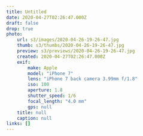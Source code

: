 ```yaml
---
title: Untitled
date: 2020-04-27T02:26:47.000Z
draft: false
drop: true
photo:
    url: s3/images/2020-04-26-19-26-47.jpg
    thumb: s3/thumbs/2020-04-26-19-26-47.jpg
    preview: s3/previews/2020-04-26-19-26-47.jpg
    created: 2020-04-27T02:26:47.000Z
    exif:
        make: Apple
        model: "iPhone 7"
        lens: "iPhone 7 back camera 3.99mm f/1.8"
        iso: 100
        aperture: 1.8
        shutter_speed: 1/6
        focal_length: "4.0 mm"
        gps: null
    title: null
    caption: null
links: []
---
```

